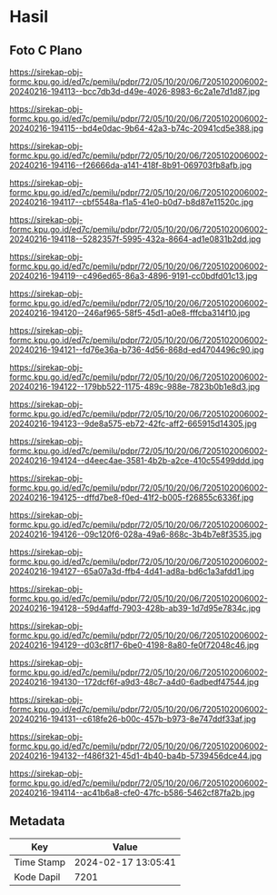 # Hasil

## Foto C Plano

https://sirekap-obj-formc.kpu.go.id/ed7c/pemilu/pdpr/72/05/10/20/06/7205102006002-20240216-194113--bcc7db3d-d49e-4026-8983-6c2a1e7d1d87.jpg

https://sirekap-obj-formc.kpu.go.id/ed7c/pemilu/pdpr/72/05/10/20/06/7205102006002-20240216-194115--bd4e0dac-9b64-42a3-b74c-20941cd5e388.jpg

https://sirekap-obj-formc.kpu.go.id/ed7c/pemilu/pdpr/72/05/10/20/06/7205102006002-20240216-194116--f26666da-a141-418f-8b91-069703fb8afb.jpg

https://sirekap-obj-formc.kpu.go.id/ed7c/pemilu/pdpr/72/05/10/20/06/7205102006002-20240216-194117--cbf5548a-f1a5-41e0-b0d7-b8d87e11520c.jpg

https://sirekap-obj-formc.kpu.go.id/ed7c/pemilu/pdpr/72/05/10/20/06/7205102006002-20240216-194118--5282357f-5995-432a-8664-ad1e0831b2dd.jpg

https://sirekap-obj-formc.kpu.go.id/ed7c/pemilu/pdpr/72/05/10/20/06/7205102006002-20240216-194119--c496ed65-86a3-4896-9191-cc0bdfd01c13.jpg

https://sirekap-obj-formc.kpu.go.id/ed7c/pemilu/pdpr/72/05/10/20/06/7205102006002-20240216-194120--246af965-58f5-45d1-a0e8-fffcba314f10.jpg

https://sirekap-obj-formc.kpu.go.id/ed7c/pemilu/pdpr/72/05/10/20/06/7205102006002-20240216-194121--fd76e36a-b736-4d56-868d-ed4704496c90.jpg

https://sirekap-obj-formc.kpu.go.id/ed7c/pemilu/pdpr/72/05/10/20/06/7205102006002-20240216-194122--179bb522-1175-489c-988e-7823b0b1e8d3.jpg

https://sirekap-obj-formc.kpu.go.id/ed7c/pemilu/pdpr/72/05/10/20/06/7205102006002-20240216-194123--9de8a575-eb72-42fc-aff2-665915d14305.jpg

https://sirekap-obj-formc.kpu.go.id/ed7c/pemilu/pdpr/72/05/10/20/06/7205102006002-20240216-194124--d4eec4ae-3581-4b2b-a2ce-410c55499ddd.jpg

https://sirekap-obj-formc.kpu.go.id/ed7c/pemilu/pdpr/72/05/10/20/06/7205102006002-20240216-194125--dffd7be8-f0ed-41f2-b005-f26855c6336f.jpg

https://sirekap-obj-formc.kpu.go.id/ed7c/pemilu/pdpr/72/05/10/20/06/7205102006002-20240216-194126--09c120f6-028a-49a6-868c-3b4b7e8f3535.jpg

https://sirekap-obj-formc.kpu.go.id/ed7c/pemilu/pdpr/72/05/10/20/06/7205102006002-20240216-194127--65a07a3d-ffb4-4d41-ad8a-bd6c1a3afdd1.jpg

https://sirekap-obj-formc.kpu.go.id/ed7c/pemilu/pdpr/72/05/10/20/06/7205102006002-20240216-194128--59d4affd-7903-428b-ab39-1d7d95e7834c.jpg

https://sirekap-obj-formc.kpu.go.id/ed7c/pemilu/pdpr/72/05/10/20/06/7205102006002-20240216-194129--d03c8f17-6be0-4198-8a80-fe0f72048c46.jpg

https://sirekap-obj-formc.kpu.go.id/ed7c/pemilu/pdpr/72/05/10/20/06/7205102006002-20240216-194130--172dcf6f-a9d3-48c7-a4d0-6adbedf47544.jpg

https://sirekap-obj-formc.kpu.go.id/ed7c/pemilu/pdpr/72/05/10/20/06/7205102006002-20240216-194131--c618fe26-b00c-457b-b973-8e747ddf33af.jpg

https://sirekap-obj-formc.kpu.go.id/ed7c/pemilu/pdpr/72/05/10/20/06/7205102006002-20240216-194132--f486f321-45d1-4b40-ba4b-5739456dce44.jpg

https://sirekap-obj-formc.kpu.go.id/ed7c/pemilu/pdpr/72/05/10/20/06/7205102006002-20240216-194114--ac41b6a8-cfe0-47fc-b586-5462cf87fa2b.jpg


## Metadata

| Key        | Value               |
| ---------- | ------------------- |
| Time Stamp | 2024-02-17 13:05:41 |
| Kode Dapil | 7201                |



